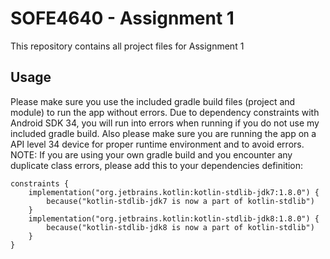 # SOFE4640 - Assignment 1
This repository contains all project files for Assignment 1

## Usage
Please make sure you use the included gradle build files (project and module) to run the app without errors. Due to dependency constraints with Android SDK 34, you will run into errors when running if you do not use my included gradle build.
Also please make sure you are running the app on a API level 34 device for proper runtime environment and to avoid errors.
NOTE: If you are using your own gradle build and you encounter any duplicate class errors, please add this to your dependencies definition:
```
constraints {
    implementation("org.jetbrains.kotlin:kotlin-stdlib-jdk7:1.8.0") {
        because("kotlin-stdlib-jdk7 is now a part of kotlin-stdlib")
    }
    implementation("org.jetbrains.kotlin:kotlin-stdlib-jdk8:1.8.0") {
        because("kotlin-stdlib-jdk8 is now a part of kotlin-stdlib")
    }
}
```
